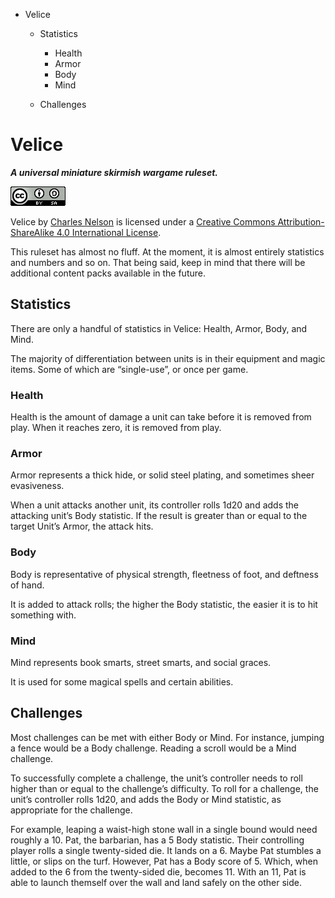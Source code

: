 -   Velice
    -   Statistics
        -   Health
        -   Armor
        -   Body
        -   Mind

    -   Challenges


Velice
======

***A universal miniature skirmish wargame ruleset.***

[![Creative Commons License](src/images/cc-by-sa.png "CC-By-SA")](http://creativecommons.org/licenses/by-sa/4.0/)

<span xmlns:dct="http://purl.org/dc/terms/" href="http://purl.org/dc/dcmitype/Text" property="dct:title" rel="dct:type"> Velice</span> by <a xmlns:cc="http://creativecommons.org/ns#" href="https://github.com/cnelsonsic/velice" property="cc:attributionName" rel="cc:attributionURL"> [Charles Nelson](https://github.com/cnelsonsic/velice)</a> is licensed under a [Creative Commons Attribution-ShareAlike 4.0 International License](http://creativecommons.org/licenses/by-sa/4.0/).

This ruleset has almost no fluff. At the moment, it is almost entirely statistics and numbers and so on. That being said, keep in mind that there will be additional content packs available in the future.

<!-- Add note about licensing, use, etc. -->

Statistics
----------

There are only a handful of statistics in Velice: Health, Armor, Body, and Mind.

The majority of differentiation between units is in their equipment and magic items. Some of which are “single-use”, or once per game.

### Health

Health is the amount of damage a unit can take before it is removed from play. When it reaches zero, it is removed from play.

### Armor

Armor represents a thick hide, or solid steel plating, and sometimes sheer evasiveness.

When a unit attacks another unit, its controller rolls 1d20 and adds the attacking unit’s Body statistic. If the result is greater than or equal to the target Unit’s Armor, the attack hits.

### Body

Body is representative of physical strength, fleetness of foot, and deftness of hand.

It is added to attack rolls; the higher the Body statistic, the easier it is to hit something with.

### Mind

Mind represents book smarts, street smarts, and social graces.

It is used for some magical spells and certain abilities.

Challenges
----------

Most challenges can be met with either Body or Mind. For instance, jumping a fence would be a Body challenge. Reading a scroll would be a Mind challenge.

To successfully complete a challenge, the unit’s controller needs to roll higher than or equal to the challenge’s difficulty. To roll for a challenge, the unit’s controller rolls 1d20, and adds the Body or Mind statistic, as appropriate for the challenge.

For example, leaping a waist-high stone wall in a single bound would need roughly a 10. Pat, the barbarian, has a 5 Body statistic. Their controlling player rolls a single twenty-sided die. It lands on a 6. Maybe Pat stumbles a little, or slips on the turf. However, Pat has a Body score of 5. Which, when added to the 6 from the twenty-sided die, becomes 11. With an 11, Pat is able to launch themself over the wall and land safely on the other side.
